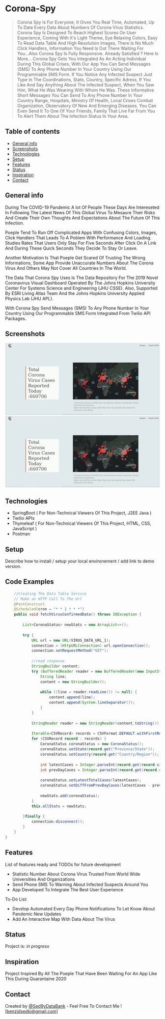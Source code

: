 # Corona-Spy
> Corona Spy Is For Everyone, It Gives You Real Time, Automated, Up To Date Every Data About Numbers Of Corona Virus Statistics.
Corona Spy Is Designed To Reach Highest Scores On User Experience, Coming With It's Light Theme, Eye Relaxing Colors, Easy To Read Data Table And High Resolution Images, There Is No Much Click Handlers, Information You Need Is Out There Waiting For You...Also Corona Spy Is Fully Responsive.
Already Satisfied ? Here Is More...
Corona Spy Gets You Integrated As An Acting Individual During This Global Crises, With Our App You Can Send Messages (SMS) To Any Phone Number In Your Country Using Our Programmable SMS Form.
If You Notice Any Infected Suspect Just Type In The Coordinations, State, Country, Specific Adress, If You Like And Say Anything About The Infected Suspect, When You Saw Him, What He Was Wearing With Whom He Was.
These Informative Short Messages You Can Send To Any Phone Number In Your Country Range, Hospitals, Ministry Of Health, Local Crises Combat Organization, Observatory Of New And Emerging Diseases. You Can Even Send It To One Of Your Friends, Family That Live Far From You To Alert Them About The Infection Status In Your Area.

## Table of contents
* [General info](#general-info)
* [Screenshots](#screenshots)
* [Technologies](#technologies)
* [Setup](#setup)
* [Features](#features)
* [Status](#status)
* [Inspiration](#inspiration)
* [Contact](#contact)

## General info
During The COVID-19 Pandemic A lot Of People These Days Are Intereseted In Following The Latest News Of This Global Virus To Mesaure Their Risks And Create Their Own Thoughts And Expectations About The Future Of This Infection.

Poeple Tend To Run Off Complicated Apps With Confusing Colors, Images, Click Handlers That Leads To A Poblem With Performance And Loading.
Studies Rates That Users Only Stay For Five Seconds After Click On A Link And During These Quick Seconds They Decide To Stay Or Leave.

Another Motivation Is That Poeple Get Scared Of Trusting The Wrong Informations, Some App Provide Unaccurate Numbers About The Corona Virus And Others May Not Cover All Countries In The World.

The Data That Corona Spy Uses Is The Data Repository For The 2019 Novel Coronavirus Visual Dashboard Operated By The Johns Hopkins University Center For Systems Science and Engineering (JHU CSSE). Also, Supported By ESRI Living Atlas Team And the Johns Hopkins University Applied Physics Lab (JHU APL).

With Corona Spy Send Messages (SMS) To Any Phone Number In Your Country Using Our Programmable SMS Form Integrated From Twilio API Packages.

## Screenshots
![Home Page Data Table Screenshot](https://github.com/Sed9yDataBank/Corona-Spy/blob/master/src/main/resources/static/images/HomePage.gif)
![Report Page Screenshot](https://github.com/Sed9yDataBank/Corona-Spy/blob/master/src/main/resources/static/images/ReportPage.gif)

## Technologies
* SpringBoot ( For Non-Technical Viewers Of This Project, J2EE Java )
* Twilio APIs
* Thymeleaf ( For Non-Technical Viewers Of This Project, HTML, CSS, JavaScript )
* Postman

## Setup
Describe how to install / setup your local environement / add link to demo version.

## Code Examples
```java
    //Creating The Data Table Service
    // Make an HTTP Call To The Url
    @PostConstruct
    @Scheduled(cron = "* * 1 * * *")
    public void fetchVirusConfirmedData() throws IOException {

        List<CoronaStatus> newStats = new ArrayList<>();

        try {
            URL url = new URL(VIRUS_DATA_URL_1);
            connection = (HttpURLConnection) url.openConnection();
            connection.setRequestMethod("GET");

            //read response
            StringBuilder content;
            try (BufferedReader reader = new BufferedReader(new InputStreamReader(connection.getInputStream()))) {
                String line;
                content = new StringBuilder();

                while ((line = reader.readLine()) != null) {
                    content.append(line);
                    content.append(System.lineSeparator());
                }
            }

            StringReader reader = new StringReader(content.toString());

            Iterable<CSVRecord> records = CSVFormat.DEFAULT.withFirstRecordAsHeader().parse(reader);
            for (CSVRecord record : records) {
                CoronaStatus coronaStatus = new CoronaStatus();
                coronaStatus.setState(record.get("Province/State"));
                coronaStatus.setCountry(record.get("Country/Region"));

                int latestCases = Integer.parseInt(record.get(record.size() - 1));
                int prevDayCases = Integer.parseInt(record.get(record.size() - 2));

                coronaStatus.setLatestTotalCases(latestCases);
                coronaStatus.setDiffFromPrevDayCases(latestCases - prevDayCases);

                newStats.add(coronaStatus);
            }
            this.allStats = newStats;

        }finally {
            connection.disconnect();
        }
    }
}
```
## Features
List of features ready and TODOs for future development
* Statistic Number About Corona Virus Trusted From World Wide Universities And Organizations
* Send Phone SMS To Warning About Infected Suspects Around You
* App Developed To Integrate The Best User Experience

To-Do List:
* Develop Automated Every Day Phone Notifications To Let Know About Pandemic New Updates
* Add An Interactive Map With Data About The Virus

## Status
Project is: _in progress_

## Inspiration
Project Inspired By All The Poeple That Have Been Waiting For An App Like This During Quarantaine 2020

## Contact
Created by [@Sed9yDataBank](https://github.com/Sed9yDataBank/) - Feel Free To Contact Me ! [benzidsedki@gmail.com]
